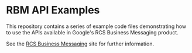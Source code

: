 # RBM API Examples

This repository contains a series of example code files demonstrating
how to use the APIs available in Google's RCS Business Messaging product.

See the [RCS Business Messaging](https://developers.google.com/business-communications/rcs-business-messaging) site for further information.
